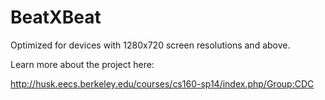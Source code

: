 BeatXBeat
=========

Optimized for devices with 1280x720 screen resolutions and above.

Learn more about the project here: 

http://husk.eecs.berkeley.edu/courses/cs160-sp14/index.php/Group:CDC

